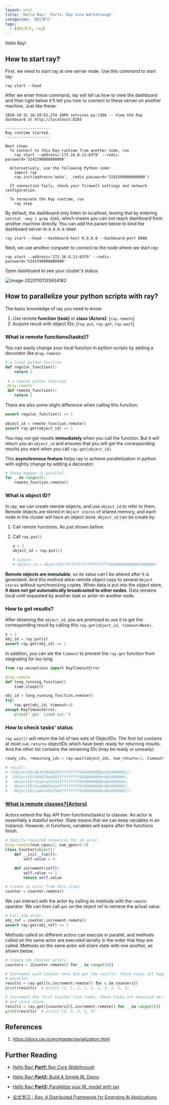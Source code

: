```yaml
---
layout: post
title: 'Hello Ray!  Part1: Ray Core Walkthrough'
categories: '强化学习'
tags:
  - [强化学习, ray]
---
```


Hello Ray!

## How to start ray?

First, we need to start ray at one server node. Use this command to start ray: 

````shell
ray start --head
````

After we enter these command, ray will tell us how to view the dashboard and then right below it'll tell you how to connect to these server on another machine. Just like these:

````shell
2020-10-31 16:28:52,274	INFO services.py:1166 -- View the Ray dashboard at http://localhost:8265

--------------------
Ray runtime started.
--------------------

Next steps
  To connect to this Ray runtime from another node, run
    ray start --address='172.16.0.11:6379' --redis-password='5241590000000000'

  Alternatively, use the following Python code:
    import ray
    ray.init(address='auto', _redis_password='5241590000000000')

  If connection fails, check your firewall settings and network configuration.

  To terminate the Ray runtime, run
    ray stop
````

By default, the dashboard only listen to localhost, testing that by entering `netstat -anp | grep 8265`, which means you can not reach dashboard from another machine directly. You can add the param below to bind the dashboard server to `0.0.0.0:8080`:

````shell
ray start --head --dashboard-host 0.0.0.0 --dashboard-port 8080
````

Next, we use another conputer to connect to the node where we start ray:

````shell
ray start --address='172.16.0.11:6379' --redis-password='5241590000000000'
````

Open dashboard to see your cluster's status:

![image-20201101135934182](https://ysyisyourbrother.github.io/images/posts_img/HelloRay/1.png)



## How to parallelize your python scripts with ray?

The basic knowledge of ray you need to know:

1. Use remote **function (task)** or **class (Actors)**: [`ray.remote`]
2. Acquire result with object IDs:  [`ray.put`, `ray.get`, `ray.wait`]

### What is remote functions(tasks)?

You can easily change your local function in python scripts by adding a decorator like `@ray.remote`:

````python
# a local python function
def regular_function():
    return 1
 
 # a remote python function
 @ray.remote
 def remote_function():
 	return 1
````

There are also some slight difference when calling this function:

````python
assert regular_function() == 1
 
object_id = remote_function.remote()
assert ray.get(object_id) == 1
````

You may not get results **immediately** when you call the function. But it will return you an `object_id` and ensures that you will get the corresponding results you want when you call `ray.get(object_id)`.

This **asynchronous feature** helps ray to achieve parallelization in python with sightly change by adding a decorator:

````python
# These happen in parallel.
for _ in range(4):
	remote_function.remote()
````



### What is object ID?

In ray, we can create remote objects, and use `object_id` to refer to them. Remote objects are stored in `Object stores` of shared memory, and each node in the cluster will hace an object store. `Object_id` can be create by:

1. Call remote functions. As just shown before.

2. Call  `ray.put()`

   ````python
   y = 1
   object_id = ray.put(1)
   
   # output:
   # object_id = ObjectID(ffffffffffffffffffff02000000008001000000)
   ````

**Remote objects are immutable**, so its value can't be altered after it is generated. And this method allow remote object copy to several `Object stores` without synchronizing copies. When data is put into the object store, **it does not get automatically broadcasted to other nodes**. Data remains local until requested by another task or actor on another node.



### How to get results?

After obtaining the `object_id`, you are promised to use it to get the corresponding result by calling this `ray.get(object_id, timeout=None)`. 

````python
y = 1
obj_id = ray.put(y)
assert ray.get(obj_id) == 1
````

In addition, you can set the `timeout` to prevent the `ray.get` function from stagnating for too long.

````python
from ray.exceptions import RayTimeoutError

@ray.remote
def long_running_function()
    time.sleep(8)

obj_id = long_running_function.remote()
try:
    ray.get(obj_id, timeout=4)
except RayTimeoutError:
    print("`get` timed out.")
````



### How to check tasks' status

`ray.wait()` will return the list of two sets of ObjectIDs. The first list contains at most `num_returns` objectIDs which have been ready for returning results. And the other list contains the remaining IDs (may be ready or unready).

````python
ready_ids, remaining_ids = ray.wait(object_ids, num_returns=1, timeout=None)

# result:
# ([ObjectID(4b32d8489203ffffffff0200000000c001000000)],
#  [ObjectID(48b870e4b925ffffffff0200000000c001000000),
#   ObjectID(19a2ca523d23ffffffff0200000000c001000000),
#   ObjectID(9ae68b5e8ad7ffffffff0200000000c001000000),
#   ObjectID(2a647e922580ffffffff0200000000c001000000)])
````



### [What is remote classes?(Actors)](https://docs.ray.io/en/latest/walkthrough.html#remote-classes-actors)

Actors extend the Ray API from functions(tasks) to classes. An actor is essentially a stateful worker. State means that we can keep variables in an instance. However, in functions, variables will expire after the functions finish.

````python
# Specify required resources for an actor.
@ray.remote(num_cpus=2, num_gpus=0.5)
class Counter(object):
    def __init__(self):
        self.value = 0

    def increment(self):
        self.value += 1
        return self.value

# Create an actor from this class.
counter = Counter.remote()
````

We can interact with the actor by calling its methods with the `remote` operator. We can then call `get` on the object ref to retrieve the actual value.

````python
# Call the actor.
obj_ref = counter.increment.remote()
assert ray.get(obj_ref) == 1
````

Methods called on different actors can execute in parallel, and methods called on the same actor are executed serially in the order that thay are called. Methods on the same actor will share state with one another, as shown below.

````python
# Create ten Counter actors.
counters = [Counter.remote() for _ in range(10)]

# Increment each Counter once and get the results. These tasks all happen in
# parallel.
results = ray.get([c.increment.remote() for c in counters])
print(results)  # prints [1, 1, 1, 1, 1, 1, 1, 1, 1, 1]

# Increment the first Counter five times. These tasks are executed serially
# and share state.
results = ray.get([counters[0].increment.remote() for _ in range(5)])
print(results)  # prints [2, 3, 4, 5, 6]
````





## References

1. https://docs.ray.io/en/master/serialization.html



## Further Reading

- [Hello Ray!  **Part1:** Ray Core Walkthrough](https://ysyisyourbrother.github.io/Hello-Ray-Part1/)

- [Hello Ray!  **Part2:** Build A Simple RL Demo](https://ysyisyourbrother.github.io/Hello-Ray-Part2/)        

- [Hello Ray!  **Part3:** Parallelize your RL model with ray](https://ysyisyourbrother.github.io/Hello-Ray-Part3/)        

- [论文学习｜Ray: A Distributed Framework for Emerging AI Applications](https://ysyisyourbrother.github.io/Ray-Paper/)   